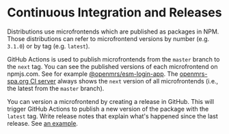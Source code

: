 # Continuous Integration and Releases

<!-- needs improvement -->

Distributions use microfrontends which are published as packages in NPM.
Those distributions can refer to microfrontend versions by number (e.g. `3.1.0`)
or by tag (e.g. `latest`).

GitHub Actions is used to publish microfrontends from the `master` branch
to the `next` tag.
You can see the published versions of each microfrontend on npmjs.com. See for example
[@openmrs/esm-login-app](https://www.npmjs.com/package/@openmrs/esm-login-app?activeTab=versions).
The [openmrs-spa.org CI server](https://openmrs-spa.org/openmrs/spa/login)
always shows the `next` version of all microfrontends (i.e., the latest from the
`master` branch).

You can version a microfrontend by creating a release in GitHub. This will trigger
GitHub Actions to publish a new version of the package with the `latest` tag.
Write release notes that explain what's happened since the last release. See
[an example](https://github.com/openmrs/openmrs-esm-core/releases/tag/v3.1.2).

